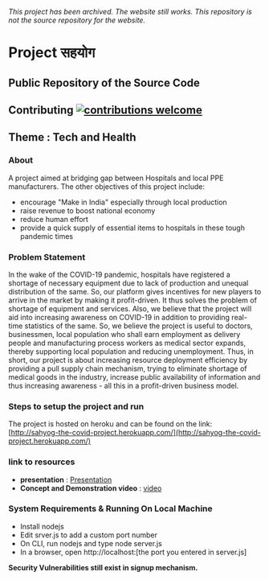 <i>This project has been archived. The website still works. This repository is not the source repository for the website.</i>

# Project सहयोग
## Public Repository of the Source Code<br>
 ## Contributing [![contributions welcome](https://img.shields.io/badge/contributions-welcome-brightgreen.svg?style=flat)](https://github.com/dwyl/esta/issues)


**Theme** : Tech and Health
---
### About
A project aimed at bridging gap between Hospitals and local PPE manufacturers.
The other objectives of this project include:
- encourage "Make in India" especially through local production
- raise revenue to boost national economy
- reduce human effort
- provide a quick supply of essential items to hospitals in these tough pandemic times
### Problem Statement
In the wake of the COVID-19 pandemic, hospitals have registered a shortage of necessary equipment due to lack of production and unequal distribution of the same. So, our platform gives incentives for new players to arrive in the market by making it profit-driven. It thus solves the problem of shortage of equipment and services. Also, we believe that the project will aid into increasing awareness on COVID-19 in addition to providing real-time statistics of the same. So, we believe the project is useful to doctors, businessmen, local population who shall earn employment as delivery people and manufacturing process workers as medical sector expands, thereby supporting local population and reducing unemployment. 
Thus, in short, our project is about increasing resource deployment efficiency by providing a pull supply chain mechanism, trying to eliminate shortage of medical goods in the industry, increase public availability of information and thus increasing awareness - all this in a profit-driven business model. 
### Steps to setup the project and run
The project is hosted on heroku and can be found on the link: [http://sahyog-the-covid-project.herokuapp.com/](http://sahyog-the-covid-project.herokuapp.com/)
### link to resources
- **presentation** : [Presentation](https://docs.google.com/presentation/d/1hsqML2TiYTDoCVY7ineUyGwFzLxEVlXU6dGNmdIROcE/edit?usp=sharing)
- **Concept and Demonstration video** : [video](https://youtu.be/JJil3zXvn-c)
### System Requirements & Running On Local Machine 
<ul>
 <li>Install nodejs</li>
 <li>Edit srver.js to add a custom port number</li>
 <li>On CLI, run nodejs and type node server.js</li>
 <li>In a browser, open http://localhost:[the port you entered in server.js]</li>
</ul>

**Security Vulnerabilities still exist in signup mechanism.**
